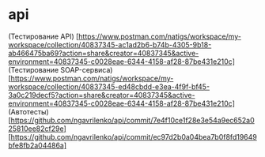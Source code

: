 # api
(Тестирование API)
[https://www.postman.com/natigs/workspace/my-workspace/collection/40837345-ac1ad2b6-b74b-4305-9b18-ab466475ba69?action=share&creator=40837345&active-environment=40837345-c0028eae-6344-4158-af28-87be431e210c]
(Тестирование SOAP-сервиса)
[https://www.postman.com/natigs/workspace/my-workspace/collection/40837345-ed48cbdd-e3ea-4f9f-bf45-3a0c219decf5?action=share&creator=40837345&active-environment=40837345-c0028eae-6344-4158-af28-87be431e210c]
(Автотесты)
[https://github.com/ngavrilenko/api/commit/7e4f10ce1f28e3e54a9ec652a025810ee82cf29e]
[https://github.com/ngavrilenko/api/commit/ec97d2b0a04bea7b0f8fd19649bfe8fb2a04486a]
